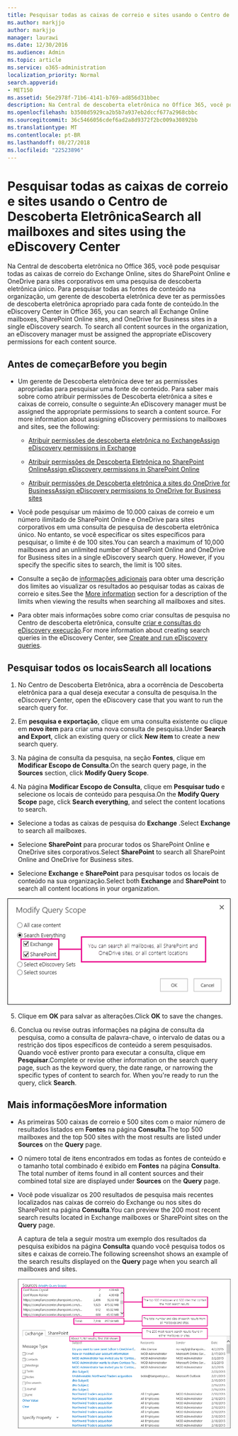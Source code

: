 ```yaml
---
title: Pesquisar todas as caixas de correio e sites usando o Centro de Descoberta Eletrônica
ms.author: markjjo
author: markjjo
manager: laurawi
ms.date: 12/30/2016
ms.audience: Admin
ms.topic: article
ms.service: o365-administration
localization_priority: Normal
search.appverid:
- MET150
ms.assetid: 56e2978f-71b6-4141-b769-ad856d31bbec
description: Na Central de descoberta eletrônica no Office 365, você pode pesquisar todas as caixas de correio do Exchange Online, sites do SharePoint Online e OneDrive para sites corporativos em uma pesquisa de descoberta eletrônica único. Para pesquisar todas as fontes de conteúdo na organização, um gerente de descoberta eletrônica deve ter as permissões de descoberta eletrônica apropriado para cada fonte de conteúdo.
ms.openlocfilehash: b3508d5929ca2b5b7a937eb2dccf677a2968cbbc
ms.sourcegitcommit: 36c5466056cdef6ad2a8d9372f2bc009a30892bb
ms.translationtype: MT
ms.contentlocale: pt-BR
ms.lasthandoff: 08/27/2018
ms.locfileid: "22523896"
---
```

# <a name="search-all-mailboxes-and-sites-using-the-ediscovery-center"></a><span data-ttu-id="d4876-104">Pesquisar todas as caixas de correio e sites usando o Centro de Descoberta Eletrônica</span><span class="sxs-lookup"><span data-stu-id="d4876-104">Search all mailboxes and sites using the eDiscovery Center</span></span>

<span data-ttu-id="d4876-p102">Na Central de descoberta eletrônica no Office 365, você pode pesquisar todas as caixas de correio do Exchange Online, sites do SharePoint Online e OneDrive para sites corporativos em uma pesquisa de descoberta eletrônica único. Para pesquisar todas as fontes de conteúdo na organização, um gerente de descoberta eletrônica deve ter as permissões de descoberta eletrônica apropriado para cada fonte de conteúdo.</span><span class="sxs-lookup"><span data-stu-id="d4876-p102">In the eDiscovery Center in Office 365, you can search all Exchange Online mailboxes, SharePoint Online sites, and OneDrive for Business sites in a single eDiscovery search. To search all content sources in the organization, an eDiscovery manager must be assigned the appropriate eDiscovery permissions for each content source.</span></span> 
  
## <a name="before-you-begin"></a><span data-ttu-id="d4876-107">Antes de começar</span><span class="sxs-lookup"><span data-stu-id="d4876-107">Before you begin</span></span>

- <span data-ttu-id="d4876-p103">Um gerente de Descoberta eletrônica deve ter as permissões apropriadas para pesquisar uma fonte de conteúdo. Para saber mais sobre como atribuir permissões de Descoberta eletrônica a sites e caixas de correio, consulte o seguinte:</span><span class="sxs-lookup"><span data-stu-id="d4876-p103">An eDiscovery manager must be assigned the appropriate permissions to search a content source. For more information about assigning eDiscovery permissions to mailboxes and sites, see the following:</span></span> 
    
  - [<span data-ttu-id="d4876-110">Atribuir permissões de descoberta eletrônica no Exchange</span><span class="sxs-lookup"><span data-stu-id="d4876-110">Assign eDiscovery permissions in Exchange</span></span>](https://go.microsoft.com/fwlink/p/?LinkId=526886)
    
  - [<span data-ttu-id="d4876-111">Atribuir permissões de Descoberta Eletrônica no SharePoint Online</span><span class="sxs-lookup"><span data-stu-id="d4876-111">Assign eDiscovery permissions in SharePoint Online</span></span>](https://go.microsoft.com/fwlink/p/?LinkId=526885)
    
  - [<span data-ttu-id="d4876-112">Atribuir permissões de Descoberta eletrônica a sites do OneDrive for Business</span><span class="sxs-lookup"><span data-stu-id="d4876-112">Assign eDiscovery permissions to OneDrive for Business sites</span></span>](assign-permissions-to-onedrive-for-business-sites.md)
    
- <span data-ttu-id="d4876-p104">Você pode pesquisar um máximo de 10.000 caixas de correio e um número ilimitado de SharePoint Online e OneDrive para sites corporativos em uma consulta de pesquisa de descoberta eletrônica único. No entanto, se você especificar os sites específicos para pesquisar, o limite é de 100 sites.</span><span class="sxs-lookup"><span data-stu-id="d4876-p104">You can search a maximum of 10,000 mailboxes and an unlimited number of SharePoint Online and OneDrive for Business sites in a single eDiscovery search query. However, if you specify the specific sites to search, the limit is 100 sites.</span></span>
    
- <span data-ttu-id="d4876-115">Consulte a seção de [informações adicionais](search-all-mailboxes-and-sites-with-ediscovery.md#moreinfo) para obter uma descrição dos limites ao visualizar os resultados ao pesquisar todas as caixas de correio e sites.</span><span class="sxs-lookup"><span data-stu-id="d4876-115">See the [More information](search-all-mailboxes-and-sites-with-ediscovery.md#moreinfo) section for a description of the limits when viewing the results when searching all mailboxes and sites.</span></span> 
    
- <span data-ttu-id="d4876-116">Para obter mais informações sobre como criar consultas de pesquisa no Centro de descoberta eletrônica, consulte [criar e consultas do eDiscovery execução](https://go.microsoft.com/fwlink/p/?LinkID=404032).</span><span class="sxs-lookup"><span data-stu-id="d4876-116">For more information about creating search queries in the eDiscovery Center, see [Create and run eDiscovery queries](https://go.microsoft.com/fwlink/p/?LinkID=404032).</span></span>
    
## <a name="search-all-locations"></a><span data-ttu-id="d4876-117">Pesquisar todos os locais</span><span class="sxs-lookup"><span data-stu-id="d4876-117">Search all locations</span></span>

1. <span data-ttu-id="d4876-118">No Centro de Descoberta Eletrônica, abra a ocorrência de Descoberta eletrônica para a qual deseja executar a consulta de pesquisa.</span><span class="sxs-lookup"><span data-stu-id="d4876-118">In the eDiscovery Center, open the eDiscovery case that you want to run the search query for.</span></span>
    
2. <span data-ttu-id="d4876-119">Em **pesquisa e exportação**, clique em uma consulta existente ou clique em **novo item** para criar uma nova consulta de pesquisa.</span><span class="sxs-lookup"><span data-stu-id="d4876-119">Under **Search and Export**, click an existing query or click **New item** to create a new search query.</span></span> 
    
3. <span data-ttu-id="d4876-120">Na página de consulta da pesquisa, na seção **Fontes**, clique em **Modificar Escopo de Consulta**.</span><span class="sxs-lookup"><span data-stu-id="d4876-120">On the search query page, in the **Sources** section, click **Modify Query Scope**.</span></span>
    
4. <span data-ttu-id="d4876-121">Na página **Modificar Escopo de Consulta**, clique em **Pesquisar tudo** e selecione os locais de conteúdo para pesquisa.</span><span class="sxs-lookup"><span data-stu-id="d4876-121">On the **Modify Query Scope** page, click **Search everything**, and select the content locations to search.</span></span>
    
  - <span data-ttu-id="d4876-122">Selecione a todas as caixas de pesquisa do **Exchange** .</span><span class="sxs-lookup"><span data-stu-id="d4876-122">Select **Exchange** to search all mailboxes.</span></span> 
    
  - <span data-ttu-id="d4876-123">Selecione **SharePoint** para procurar todos os SharePoint Online e OneDrive sites corporativos.</span><span class="sxs-lookup"><span data-stu-id="d4876-123">Select **SharePoint** to search all SharePoint Online and OneDrive for Business sites.</span></span> 
    
  - <span data-ttu-id="d4876-124">Selecione **Exchange** e **SharePoint** para pesquisar todos os locais de conteúdo na sua organização.</span><span class="sxs-lookup"><span data-stu-id="d4876-124">Select both **Exchange** and **SharePoint** to search all content locations in your organization.</span></span> 
    
![Pesquisar todas as caixas de correio e sites](media/e1f919ab-5596-43bb-a3c9-626cd41067b3.gif)
  
5. <span data-ttu-id="d4876-126">Clique em **OK** para salvar as alterações.</span><span class="sxs-lookup"><span data-stu-id="d4876-126">Click **OK** to save the changes.</span></span> 
    
6. <span data-ttu-id="d4876-p105">Conclua ou revise outras informações na página de consulta da pesquisa, como a consulta de palavra-chave, o intervalo de datas ou a restrição dos tipos específicos de conteúdo a serem pesquisados. Quando você estiver pronto para executar a consulta, clique em **Pesquisar**.</span><span class="sxs-lookup"><span data-stu-id="d4876-p105">Complete or revise other information on the search query page, such as the keyword query, the date range, or narrowing the specific types of content to search for. When you're ready to run the query, click **Search**.</span></span> 
    
## <a name="more-information"></a><span data-ttu-id="d4876-129">Mais informações</span><span class="sxs-lookup"><span data-stu-id="d4876-129">More information</span></span>
<span data-ttu-id="d4876-130"><a name="moreinfo"> </a></span><span class="sxs-lookup"><span data-stu-id="d4876-130"></span></span>

- <span data-ttu-id="d4876-131">As primeiras 500 caixas de correio e 500 sites com o maior número de resultados listados em **Fontes** na página **Consulta**.</span><span class="sxs-lookup"><span data-stu-id="d4876-131">The top 500 mailboxes and the top 500 sites with the most results are listed under **Sources** on the **Query** page.</span></span> 
    
- <span data-ttu-id="d4876-132">O número total de itens encontrados em todas as fontes de conteúdo e o tamanho total combinado é exibido em **Fontes** na página **Consulta**. 
</span><span class="sxs-lookup"><span data-stu-id="d4876-132">The total number of items found in all content sources and their combined total size are displayed under **Sources** on the **Query** page.</span></span> 
    
- <span data-ttu-id="d4876-133">Você pode visualizar os 200 resultados de pesquisa mais recentes localizados nas caixas de correio do Exchange ou nos sites do SharePoint na página **Consulta**.</span><span class="sxs-lookup"><span data-stu-id="d4876-133">You can preview the 200 most recent search results located in Exchange mailboxes or SharePoint sites on the **Query** page.</span></span> 
    
    <span data-ttu-id="d4876-134">A captura de tela a seguir mostra um exemplo dos resultados da pesquisa exibidos na página **Consulta** quando você pesquisa todos os sites e caixas de correio.</span><span class="sxs-lookup"><span data-stu-id="d4876-134">The following screenshot shows an example of the search results displayed on the **Query** page when you search all mailboxes and sites.</span></span> 
    
    ![Captura de tela dos resultados ao pesquisar todos os locais](media/4bf430f6-41ab-4bf6-afa9-33c3f6fd8b16.gif)
  

